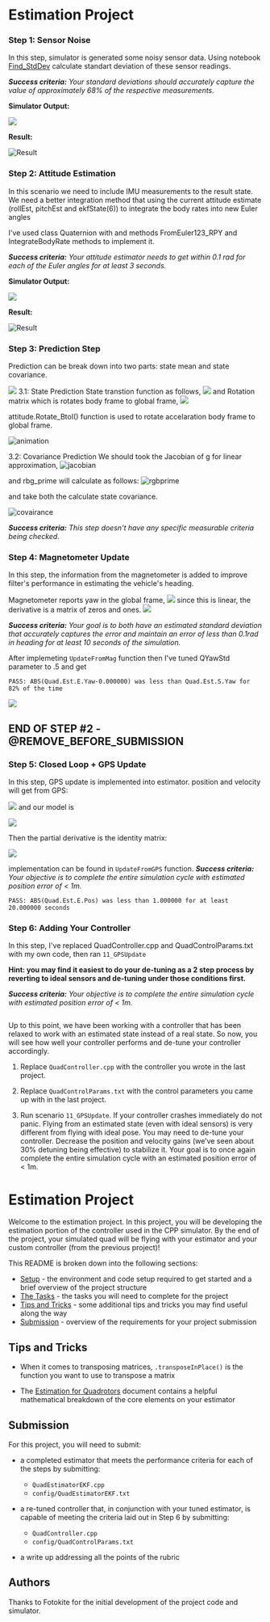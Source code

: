 # Estimation Project #

### Step 1: Sensor Noise ###
In this step, simulator is generated some noisy sensor data. Using notebook 
[Find_StdDev](
https://github.com/burkea/FCND-Estimation-CPP/blob/master/python/Find_StdDev.ipynb) calculate standart deviation of these sensor readings.

***Success criteria:*** *Your standard deviations should accurately capture the value of approximately 68% of the respective measurements.*

**Simulator Output:**

![](images/step_1_screenshot.png)

**Result:**

![Result](images/step_1_result.png)



### Step 2: Attitude Estimation ###

In this scenario we need to include IMU measurements to the result state. We need a better integration method that using the current attitude estimate (rollEst, pitchEst and ekfState(6)) to integrate the body rates into new Euler angles

I've used class Quaternion<float> with and methods FromEuler123_RPY and IntegrateBodyRate methods to implement it.

***Success criteria:*** *Your attitude estimator needs to get within 0.1 rad for each of the Euler angles for at least 3 seconds.*

**Simulator Output:**

![](images/step_2_screenshot.png)

**Result:**

![Result](images/step_2_result.png)



### Step 3: Prediction Step ###

Prediction can be break down into two parts: state mean and state covariance.

![](images/step_3_predict.png)
3.1: State Prediction
State transtion function as follows,
![](images/step_3_state_transition_function.png)
and Rotation matrix which is rotates body frame to global frame,
![](images/step_3_rotation_matrix.png)

attitude.Rotate_BtoI(<V3F>) function is used to rotate accelaration body frame to global frame.

![animation](images/step_3_1st_scenerio.gif.png)

3.2: Covariance Prediction
We should took the Jacobian of g for linear approximation,
![jacobian](images/step_3_jacobian.png)

and rbg_prime will calculate as follows:
![rgbprime](images/step_3_rotation.png)

and take both the calculate state covariance.

![covairance](images/step_3_covariance.png)


***Success criteria:*** *This step doesn't have any specific measurable criteria being checked.*


### Step 4: Magnetometer Update ###

In this step, the information from the magnetometer is added to improve filter's performance in estimating the vehicle's heading.

Magnetometer reports yaw in the global frame,
![](images/step_4_56_57.png)
 since this is linear, the derivative is a matrix of zeros and ones.
![](images/step_4_58.png)

***Success criteria:*** *Your goal is to both have an estimated standard deviation that accurately captures the error and maintain an error of less than 0.1rad in heading for at least 10 seconds of the simulation.*

After implemeting ```UpdateFromMag``` function then I've tuned QYawStd parameter to .5 and get 
```
PASS: ABS(Quad.Est.E.Yaw-0.000000) was less than Quad.Est.S.Yaw for 82% of the time
```
![](images/step_4_yaw_error.png)

END OF STEP #2 -  @REMOVE_BEFORE_SUBMISSION
-----

### Step 5: Closed Loop + GPS Update ###

In this step, GPS update is implemented into estimator. position and velocity will get from GPS:

![](images/step_5_measurement.png)
and our model is 

![](images/step_5_measurement_model.png)

Then the partial derivative is the identity matrix:

![](images/step_5_jacobian.png)


implementation can be found in ```UpdateFromGPS``` function.
***Success criteria:*** *Your objective is to complete the entire simulation cycle with estimated position error of < 1m.*

```
PASS: ABS(Quad.Est.E.Pos) was less than 1.000000 for at least 20.000000 seconds
```


### Step 6: Adding Your Controller ###

In this step, I've replaced QuadController.cpp and QuadControlParams.txt with my own code, then ran `11_GPSUpdate`

**Hint: you may find it easiest to do your de-tuning as a 2 step process by reverting to ideal sensors and de-tuning under those conditions first.**

***Success criteria:*** *Your objective is to complete the entire simulation cycle with estimated position error of < 1m.*

```
```


Up to this point, we have been working with a controller that has been relaxed to work with an estimated state instead of a real state.  So now, you will see how well your controller performs and de-tune your controller accordingly.

1. Replace `QuadController.cpp` with the controller you wrote in the last project.

2. Replace `QuadControlParams.txt` with the control parameters you came up with in the last project.

3. Run scenario `11_GPSUpdate`. If your controller crashes immediately do not panic. Flying from an estimated state (even with ideal sensors) is very different from flying with ideal pose. You may need to de-tune your controller. Decrease the position and velocity gains (we’ve seen about 30% detuning being effective) to stabilize it.  Your goal is to once again complete the entire simulation cycle with an estimated position error of < 1m.




# Estimation Project #


Welcome to the estimation project.  In this project, you will be developing the estimation portion of the controller used in the CPP simulator.  By the end of the project, your simulated quad will be flying with your estimator and your custom controller (from the previous project)!

This README is broken down into the following sections:


 - [Setup](#setup) - the environment and code setup required to get started and a brief overview of the project structure
 - [The Tasks](#the-tasks) - the tasks you will need to complete for the project
 - [Tips and Tricks](#tips-and-tricks) - some additional tips and tricks you may find useful along the way
 - [Submission](#submission) - overview of the requirements for your project submission




## Tips and Tricks ##

 - When it comes to transposing matrices, `.transposeInPlace()` is the function you want to use to transpose a matrix

 - The [Estimation for Quadrotors](https://www.overleaf.com/read/vymfngphcccj) document contains a helpful mathematical breakdown of the core elements on your estimator

## Submission ##

For this project, you will need to submit:

 - a completed estimator that meets the performance criteria for each of the steps by submitting:
   - `QuadEstimatorEKF.cpp`
   - `config/QuadEstimatorEKF.txt`

 - a re-tuned controller that, in conjunction with your tuned estimator, is capable of meeting the criteria laid out in Step 6 by submitting:
   - `QuadController.cpp`
   - `config/QuadControlParams.txt`

 - a write up addressing all the points of the rubric

## Authors ##

Thanks to Fotokite for the initial development of the project code and simulator.